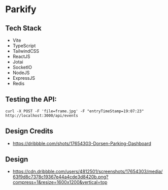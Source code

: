 # Parkify

## Tech Stack

- Vite
- TypeScript
- TailwindCSS
- ReactJS
- Jotai
- SocketIO
- NodeJS
- ExpressJS
- Redis

## Testing the API:

`curl -X POST -F 'file=frame.jpg' -F "entryTimeStamp=19:07:23" http://localhost:3000/api/events`

## Design Credits

- https://dribbble.com/shots/17654303-Dorsen-Parking-Dashboard

## Design

- https://cdn.dribbble.com/users/4812501/screenshots/17654303/media/63f9d8c7378c19367e44a4cde3d8420b.png?compress=1&resize=1600x1200&vertical=top
